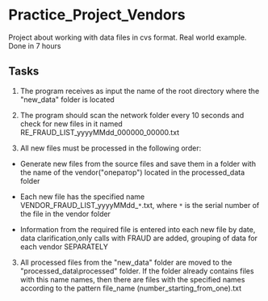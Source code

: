 # Practice_Project_Vendors
Project about working with data files in cvs format. Real world example.
Done in 7 hours
## Tasks
1. The program receives as input the name of the root directory where the "new_data" folder is located
2. The program should scan the network folder every 10 seconds and check for new files in it named RE_FRAUD_LIST_yyyyMMdd_000000_00000.txt

3. All new files must be processed in the following order:

- Generate new files from the source files and save them in a folder with the name of the vendor("оператор") located in the processed_data folder

- Each new file has the specified name VENDOR_FRAUD_LIST_yyyyMMdd_`*`.txt, where `*` is the serial number of the file in the vendor folder

- Information from the required file is entered into each new file by date, data clarification,only calls with FRAUD are added, grouping of data for each vendor SEPARATELY


3. All processed files from the "new_data" folder are moved to the "processed_data\processed" folder. 
If the folder already contains files with this name names, then there are files with the specified names according to the pattern file_name (number_starting_from_one).txt
